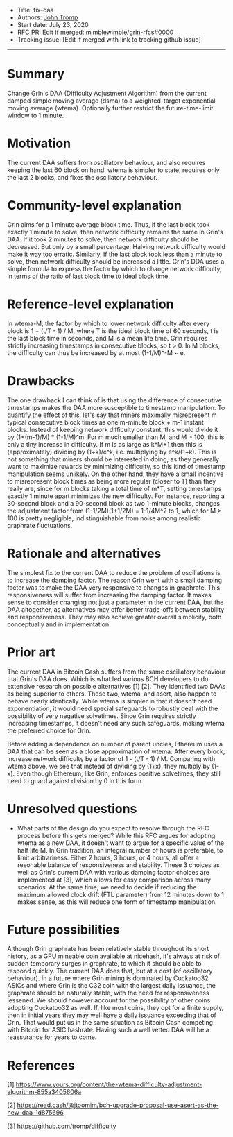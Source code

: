 - Title: fix-daa
- Authors: [John Tromp](mailto:john.tromp@gmail.com)
- Start date: July 23, 2020
- RFC PR: Edit if merged: [mimblewimble/grin-rfcs#0000](https://github.com/mimblewimble/grin-rfcs/pull/0000) 
- Tracking issue: [Edit if merged with link to tracking github issue]

---

# Summary
[summary]: #summary

Change Grin's DAA (Difficulty Adjustment Algorithm) from the current damped simple moving average (dsma) to a weighted-target exponential moving average (wtema). Optionally further restrict the future-time-limit window to 1 minute.

# Motivation
[motivation]: #motivation

The current DAA suffers from oscillatory behaviour, and also requires keeping the last 60 block on hand.
wtema is simpler to state, requires only the last 2 blocks, and fixes the oscillatory behaviour.

# Community-level explanation
[community-level-explanation]: #community-level-explanation

Grin aims for a 1 minute average block time.
Thus, if the last block took exactly 1 minute to solve, then network difficulty remains the same in Grin's DAA.
If it took 2 minutes to solve, then network difficulty should be decreased.
But only by a small percentage. Halving network difficulty would make it way too erratic. 
Similarly, if the last block took less than a minute to solve, then network difficulty should be increased a little.
Grin's DDA uses a simple formula to express the factor by which to change network difficulty, in terms of the ratio of last block time to ideal block time.

# Reference-level explanation
[reference-level-explanation]: #reference-level-explanation

In wtema-M, the factor by which to lower network difficulty after every block
is 1 + (t/T - 1) / M, where T is the ideal block time of 60 seconds, t is the
last block time in seconds, and M is a mean life time.  Grin requires strictly
increasing timestamps in consecutive blocks, so t > 0.
In M blocks, the difficulty can thus be increased by at most (1-1/M)^-M ~ e.

# Drawbacks
[drawbacks]: #drawbacks

The one drawback I can think of is that using the difference of consecutive
timestamps makes the DAA more susceptible to timestamp manipulation. To quantify
the effect of this, let's say that miners maximally misrepresent m typical
consecutive block times as one m-minute block + m-1 instant blocks. Instead of
keeping network difficulty constant, this would divide it by (1+(m-1)/M) * (1-1/M)^m.
For m much smaller than M, and M > 100, this is only a tiny increase in difficulty.
If m is as large as k\*M+1 then this is (approximately) dividing by (1+k)/e^k, i.e. multiplying by e^k/(1+k).
This is not something that miners should be interested in doing,
as they generally want to maximize rewards by minimizing difficulty,
so this kind of timestamp manipulation seems unlikely.
On the other hand, they have a small incentive to misrepresent block times as
being more regular (closer to T) than they really are, since for m blocks
taking a total time of m\*T, setting timestamps exactly 1 minute apart minimizes the new difficulty.
For instance, reporting a 30-second block and a 90-second block as two 1-minute blocks, changes the adjustment factor
from (1-1/2M)(1+1/2M) = 1-1/4M^2 to 1, which for M > 100 is pretty negligible, indistinguishable from noise
among realistic graphrate fluctuations.

# Rationale and alternatives
[rationale-and-alternatives]: #rationale-and-alternatives

The simplest fix to the current DAA to reduce the problem of oscillations is to increase the damping factor.
The reason Grin went with a small damping factor was to make the DAA very responsive to changes in graphrate.
This responsiveness will suffer from increasing the damping factor. It makes sense to consider changing not just
a parameter in the current DAA, but the DAA altogether, as alternatives may offer better trade-offs between stability
and responsiveness. They may also achieve greater overall simplicity, both conceptually and in implementation.

# Prior art
[prior-art]: #prior-art

The current DAA in Bitcoin Cash suffers from the same oscillatory behaviour that Grin's DAA does.
Which is what led various BCH developers to do extensive research on possible alternatives [1] [2].
They identified two DAAs as being superior to others. These two, wtema, and asert, also happen to behave nearly identically.
While wtema is simpler in that it doesn't need exponentiation, it would need special safeguards to robustly deal with
the possibility of very negative solvetimes. Since Grin requires strictly increasing timestamps, it doesn't need any such
safeguards, making wtema the preferred choice for Grin.

Before adding a dependence on number of parent uncles, Ethereum uses a DAA that can be seen as a close approximation of wtema:
After every block, increase network difficulty by a factor of 1 - (t/T - 1) / M.
Comparing with wtema above, we see that instead of dividing by (1+x), they multiply by (1-x).
Even though Ethereum, like Grin, enforces positive solvetimes, they still need to guard against division by 0 in this form.

# Unresolved questions
[unresolved-questions]: #unresolved-questions

- What parts of the design do you expect to resolve through the RFC process before this gets merged?
While this RFC argues for adopting wtema as a new DAA, it doesn't want to argue for a specific value of the half life M.
In Grin tradition, an integral number of hours is preferable, to limit
arbitrariness. Either 2 hours, 3 hours, or 4 hours, all offer a resonable
balance of responsiveness and stability.
These 3 choices as well as Grin's current DAA with various damping factor choices are implemented at [3],
which allows for easy comparison across many scenarios.
At the same time, we need to decide if reducing the maximum allowed clock drift (FTL parameter) from 12 minutes
down to 1 makes sense, as this will reduce one form of timestamp manipulation.

# Future possibilities
[future-possibilities]: #future-possibilities

Although Grin graphrate has been relatively stable throughout its short history, as a GPU mineable coin available at nicehash, it's always at risk of sudden temporary surges in graphrate, to which it should be able to respond quickly. The current DAA does that, but at a cost (of oscillatory behaviour).
In a future where Grin mining is dominated by Cuckatoo32 ASICs and where Grin is the C32 coin with the largest daily issuance, 
the graphrate should be naturally stable, with the need for responsiveness lessened.
We should however account for the possibility of other coins adopting Cuckatoo32 as well.
If, like most coins, they opt for a finite supply, then in initial years they
may well have a daily issuance exceeding that of Grin. That would put us in the
same situation as Bitcoin Cash competing with Bitcoin for ASIC hashrate.
Having such a well vetted DAA will be a reassurance for years to come.

# References
[references]: #references

[1] https://www.yours.org/content/the-wtema-difficulty-adjustment-algorithm-855a3405606a

[2] https://read.cash/@jtoomim/bch-upgrade-proposal-use-asert-as-the-new-daa-1d875696

[3] https://github.com/tromp/difficulty
